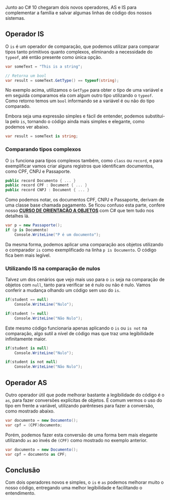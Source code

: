 Junto ao C# 10 chegaram dois novos operadores, AS e IS para complementar a família e salvar algumas linhas de código dos nossos sistemas.

## Operador IS
O `is` é um operador de comparação, que podemos utilizar para comparar tipos tanto primitivos quanto complexos, eliminando a necessidade do `typeof`, até então presente como única opção.

```csharp
var someText = "This is a string";

// Retorna um bool
var result = someText.GetType() == typeof(string);
```

No exemplo acima, utilizamos o `GetType` para obter o tipo de uma variável e em seguida comparamos ela com algum outro tipo utilizando o `typeof`. Como retorno temos um `bool` informando se a variável é ou não do tipo comparado.

Embora seja uma expressão simples e fácil de entender, podemos substituí-la pelo `is`, tornando o código ainda mais simples e elegante, como podemos ver abaixo.

```csharp
var result = someText is string;
```
### Comparando tipos complexos
O `is` funciona para tipos complexos também, como `class` ou `record`, e para exemplificar vamos criar alguns registros que identificam documentos, como CPF, CNPJ e Passaporte.

```csharp
public record Documento { ... }
public record CPF : Document { ... }
public record CNPJ : Document { ... }
```

Como podemos notar, os documentos CPF, CNPJ e Passaporte, derivam de uma classe base chamada pagamento. Se ficou confuso esta parte, confere nosso [**CURSO DE ORIENTAÇÃO A OBJETOS**](https://balta.io/cursos/fundamentos-orientacao-objetos) com C# que tem tudo nos detalhes lá.

```csharp
var p = new Passaporte();
if (p is Documento)
    Console.WriteLine("P é um documento");
```

Da mesma forma, podemos aplicar uma comparação aos objetos utilizando o comparador `is` como exemplificado na linha `p is Documento`. O código fica bem mais legível.

### Utilizando IS na comparação de nulos
Talvez um dos cenários que vejo mais uso para o `is` seja na comparação de objetos com `null`, tanto para verificar se é nulo ou não é nulo. Vamos conferir a mudança olhando um código sem uso do `is`.

```csharp
if(student == null)
    Console.WriteLine("Nulo");

if(student != null)
    Console.WriteLine("Não Nulo");
```
Este mesmo código funcionaria apenas aplicando o `is` ou `is not` na comparação, algo sutil a nível de código mas que traz uma legibilidade infinitamente maior.

```csharp
if(student is null)
    Console.WriteLine("Nulo");

if(student is not null)
    Console.WriteLine("Não Nulo");
```

## Operador AS
Outro operador útil que pode melhorar bastante a legibilidade do código é o `as`, para fazer conversões explícitas de objetos. É comum vermos o uso do tipo em frente a variável, utilizando parênteses para fazer a conversão, como mostrado abaixo.

```csharp
var documento = new Documento();
var cpf = (CPF)documento;
```

Porém, podemos fazer esta conversão de uma forma bem mais elegante utilizando `as` ao invés de `(CPF)` como mostrado no exemplo anterior.

```csharp
var documento = new Documento();
var cpf = documento as CPF;
```

## Conclusão
Com dois operadores novos e simples, o `is` e `as` podemos melhorar muito o nosso código, entregando uma melhor legibilidade e facilitando o entendimento.